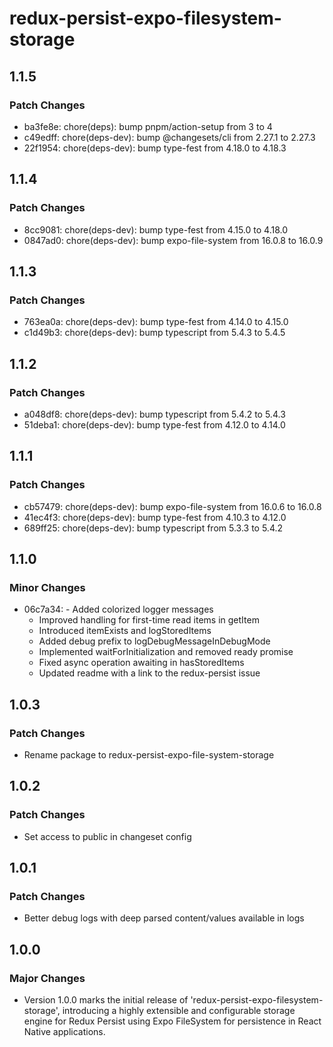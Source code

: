# redux-persist-expo-filesystem-storage

## 1.1.5

### Patch Changes

- ba3fe8e: chore(deps): bump pnpm/action-setup from 3 to 4
- c49edff: chore(deps-dev): bump @changesets/cli from 2.27.1 to 2.27.3
- 22f1954: chore(deps-dev): bump type-fest from 4.18.0 to 4.18.3

## 1.1.4

### Patch Changes

- 8cc9081: chore(deps-dev): bump type-fest from 4.15.0 to 4.18.0
- 0847ad0: chore(deps-dev): bump expo-file-system from 16.0.8 to 16.0.9

## 1.1.3

### Patch Changes

- 763ea0a: chore(deps-dev): bump type-fest from 4.14.0 to 4.15.0
- c1d49b3: chore(deps-dev): bump typescript from 5.4.3 to 5.4.5

## 1.1.2

### Patch Changes

- a048df8: chore(deps-dev): bump typescript from 5.4.2 to 5.4.3
- 51deba1: chore(deps-dev): bump type-fest from 4.12.0 to 4.14.0

## 1.1.1

### Patch Changes

- cb57479: chore(deps-dev): bump expo-file-system from 16.0.6 to 16.0.8
- 41ec4f3: chore(deps-dev): bump type-fest from 4.10.3 to 4.12.0
- 689ff25: chore(deps-dev): bump typescript from 5.3.3 to 5.4.2

## 1.1.0

### Minor Changes

- 06c7a34: - Added colorized logger messages
  - Improved handling for first-time read items in getItem
  - Introduced itemExists and logStoredItems
  - Added debug prefix to logDebugMessageInDebugMode
  - Implemented waitForInitialization and removed ready promise
  - Fixed async operation awaiting in hasStoredItems
  - Updated readme with a link to the redux-persist issue

## 1.0.3

### Patch Changes

- Rename package to redux-persist-expo-file-system-storage

## 1.0.2

### Patch Changes

- Set access to public in changeset config

## 1.0.1

### Patch Changes

- Better debug logs with deep parsed content/values available in logs

## 1.0.0

### Major Changes

- Version 1.0.0 marks the initial release of 'redux-persist-expo-filesystem-storage', introducing a highly extensible and configurable storage engine for Redux Persist using Expo FileSystem for persistence in React Native applications.
